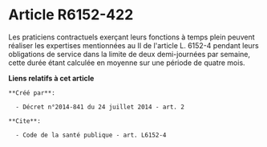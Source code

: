 # Article R6152-422

Les praticiens contractuels exerçant leurs fonctions à temps plein peuvent réaliser les expertises mentionnées au II de
l'article L. 6152-4 pendant leurs obligations de service dans la limite de deux demi-journées par semaine, cette durée étant
calculée en moyenne sur une période de quatre mois.

**Liens relatifs à cet article**

	**Créé par**:

	  - Décret n°2014-841 du 24 juillet 2014 - art. 2

	**Cite**:

	  - Code de la santé publique - art. L6152-4
